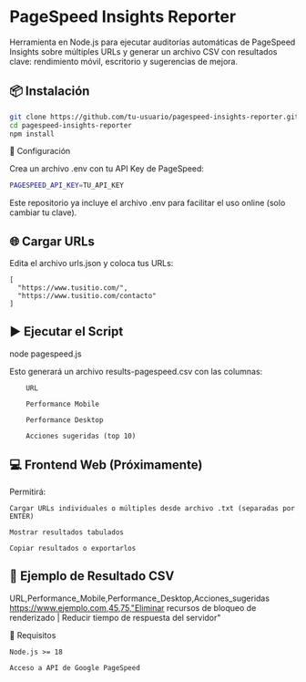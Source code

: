 # PageSpeed Insights Reporter

Herramienta en Node.js para ejecutar auditorías automáticas de PageSpeed Insights sobre múltiples URLs y generar un archivo CSV con resultados clave: rendimiento móvil, escritorio y sugerencias de mejora.

## 📦 Instalación

```bash
git clone https://github.com/tu-usuario/pagespeed-insights-reporter.git
cd pagespeed-insights-reporter
npm install
```

🔐 Configuración

Crea un archivo .env con tu API Key de PageSpeed:
```bash
PAGESPEED_API_KEY=TU_API_KEY
```

Este repositorio ya incluye el archivo .env para facilitar el uso online (solo cambiar tu clave).
## 🌐 Cargar URLs

Edita el archivo urls.json y coloca tus URLs:
```
[
  "https://www.tusitio.com/",
  "https://www.tusitio.com/contacto"
]
```

## ▶️ Ejecutar el Script

node pagespeed.js

Esto generará un archivo results-pagespeed.csv con las columnas:
```
    URL

    Performance Mobile

    Performance Desktop

    Acciones sugeridas (top 10)
```

## 💻 Frontend Web (Próximamente)

Permitirá:

    Cargar URLs individuales o múltiples desde archivo .txt (separadas por ENTER)

    Mostrar resultados tabulados

    Copiar resultados o exportarlos

## 📄 Ejemplo de Resultado CSV

URL,Performance_Mobile,Performance_Desktop,Acciones_sugeridas
https://www.ejemplo.com,45,75,"Eliminar recursos de bloqueo de renderizado | Reducir tiempo de respuesta del servidor"

🧪 Requisitos

    Node.js >= 18

    Acceso a API de Google PageSpeed